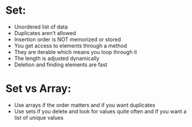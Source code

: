 # Set:

- Unordered list of data
- Duplicates aren’t allowed
- Insertion order is NOT memorized or stored
- You get access to elements through a method
- They are iterable which means you loop through it
- The length is adjusted dynamically
- Deletion and finding elements are fast

# Set vs Array:

- Use arrays if the order matters and if you want duplicates
- Use sets if you delete and look for values quite often and if you want a list of unique values
